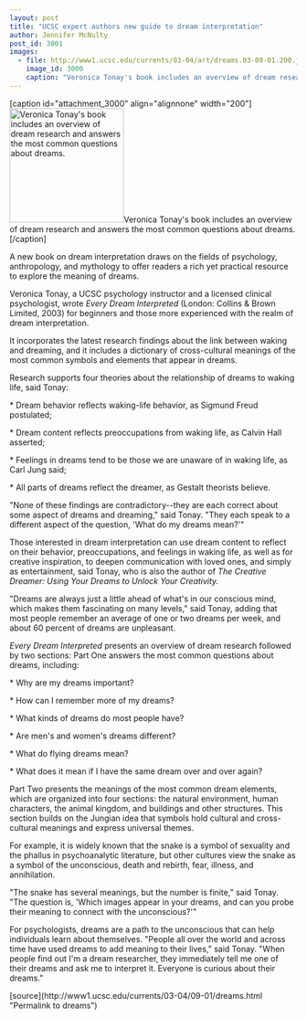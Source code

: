 ```yaml
---
layout: post
title: "UCSC expert authors new guide to dream interpretation"
author: Jennifer McNulty
post_id: 3001
images:
  - file: http://www1.ucsc.edu/currents/03-04/art/dreams.03-09-01.200.jpg
    image_id: 3000
    caption: "Veronica Tonay's book includes an overview of dream research and answers the most common questions about dreams."
---
```


[caption id="attachment_3000" align="alignnone" width="200"]<a href="http://localhost/mysite/wp-content/uploads/2003/09/dreams.03-09-01.200.jpg"><img class="size-full wp-image-3000" src="http://localhost/mysite/wp-content/uploads/2003/09/dreams.03-09-01.200.jpg" alt="Veronica Tonay's book includes an overview of dream research and answers the most common questions about dreams." width="200" height="200" /></a>Veronica Tonay's book includes an overview of dream research and answers the most common questions about dreams.[/caption]
<p>
  A new book on dream interpretation draws on the fields of psychology, anthropology, and mythology to offer readers a rich yet practical resource to explore the meaning of dreams.
</p>
<p>
  Veronica Tonay, a UCSC psychology instructor and a licensed clinical psychologist, wrote <i>Every Dream Interpreted</i> (London: Collins &amp; Brown Limited, 2003) for beginners and those more experienced with the realm of dream interpretation.
</p>
<p>
  It incorporates the latest research findings about the link between waking and dreaming, and it includes a dictionary of cross-cultural meanings of the most common symbols and elements that appear in dreams.<br>
</p>
<p>
  Research supports four theories about the relationship of dreams to waking life, said Tonay:<br>
</p>
<p>
  * Dream behavior reflects waking-life behavior, as Sigmund Freud postulated;<br>
</p>
<p>
  * Dream content reflects preoccupations from waking life, as Calvin Hall asserted;<br>
</p>
<p>
  * Feelings in dreams tend to be those we are unaware of in waking life, as Carl Jung said;<br>
</p>
<p>
  * All parts of dreams reflect the dreamer, as Gestalt theorists believe.<br>
</p>
<p>
  "None of these findings are contradictory--they are each correct about some aspect of dreams and dreaming," said Tonay. "They each speak to a different aspect of the question, 'What do my dreams mean?'"<br>
</p>
<p>
  Those interested in dream interpretation can use dream content to reflect on their behavior, preoccupations, and feelings in waking life, as well as for creative inspiration, to deepen communication with loved ones, and simply as entertainment, said Tonay, who is also the author of <i>The Creative Dreamer: Using Your Dreams to Unlock Your Creativity.</i><br>
</p>
<p>
  "Dreams are always just a little ahead of what's in our conscious mind, which makes them fascinating on many levels," said Tonay, adding that most people remember an average of one or two dreams per week, and about 60 percent of dreams are unpleasant.<br>
</p>
<p>
  <i>Every Dream Interpreted</i> presents an overview of dream research followed by two sections: Part One answers the most common questions about dreams, including:<br>
</p>
<p>
  * Why are my dreams important?<br>
</p>
<p>
  * How can I remember more of my dreams?<br>
</p>
<p>
  * What kinds of dreams do most people have?<br>
</p>
<p>
  * Are men's and women's dreams different?<br>
</p>
<p>
  * What do flying dreams mean?<br>
</p>
<p>
  * What does it mean if I have the same dream over and over again?<br>
</p>
<p>
  Part Two presents the meanings of the most common dream elements, which are organized into four sections: the natural environment, human characters, the animal kingdom, and buildings and other structures. This section builds on the Jungian idea that symbols hold cultural and cross-cultural meanings and express universal themes.<br>
</p>
<p>
  For example, it is widely known that the snake is a symbol of sexuality and the phallus in psychoanalytic literature, but other cultures view the snake as a symbol of the unconscious, death and rebirth, fear, illness, and annihilation.
</p>
<p>
  "The snake has several meanings, but the number is finite," said Tonay. "The question is, 'Which images appear in your dreams, and can you probe their meaning to connect with the unconscious?'"<br>
</p>
<p>
  For psychologists, dreams are a path to the unconscious that can help individuals learn about themselves. "People all over the world and across time have used dreams to add meaning to their lives," said Tonay. "When people find out I'm a dream researcher, they immediately tell me one of their dreams and ask me to interpret it. Everyone is curious about their dreams."<br>
</p>
[source](http://www1.ucsc.edu/currents/03-04/09-01/dreams.html "Permalink to dreams")
